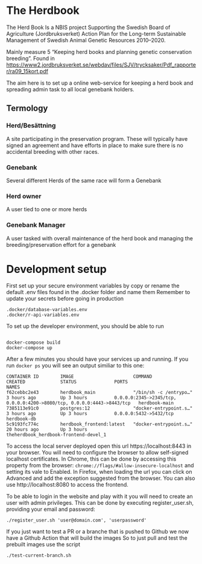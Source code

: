 # The Herdbook
The Herd Book Is a NBIS project Supporting the Swedish Board of Agriculture (Jordbruksverket) Action Plan for the Long-term
Sustainable Management of Swedish Animal Genetic Resources 2010–2020.

Mainly measure 5 “Keeping herd books and planning genetic conservation breeding”. Found in https://www2.jordbruksverket.se/webdav/files/SJV/trycksaker/Pdf_rapporter/ra09_15kort.pdf

The aim here is to set up a online web-service for keeping a herd
book and spreading admin task to all local genebank holders.

## Termology

### Herd/Besättning

A site participating in the preservation program. These will typically
have signed an agreement and have efforts in place to make sure there
is no accidental breeding with other races.

### Genebank
Several different Herds of the same race will form a Genebank

### Herd owner

A user tied to one or more herds

### Genebank Manager

A user tasked with overall maintenance of the herd book and managing the
breeding/preservation effort for a genebank

# Development setup

First set up your secure environment variables by 
copy or rename the default .env files found in the .docker folder and name them
Remember to update your secrets before going in production

```console
.docker/database-variables.env
.docker/r-api-variables.env
```

To set up the developer environment, you should be able to run

```console

docker-compose build
docker-compose up
```

After a few minutes  you should have your services up and running. If you run `docker ps` you will see  an output similiar to this one:

```
CONTAINER ID        IMAGE                      COMMAND                  CREATED             STATUS              PORTS                                                                    NAMES
f62cebbc2e43        herdbook_main              "/bin/sh -c /entrypo…"   3 hours ago         Up 3 hours          0.0.0.0:2345->2345/tcp, 0.0.0.0:4200->8080/tcp, 0.0.0.0:4443->8443/tcp   herdbook-main
7385113e91c0        postgres:12                "docker-entrypoint.s…"   3 hours ago         Up 3 hours          0.0.0.0:5432->5432/tcp                                                   herdbook-db
5c9193fc774c        herdbook_frontend:latest   "docker-entrypoint.s…"   20 hours ago        Up 3 hours                                                                                   theherdbook_herdbook-frontend-devel_1

```

To access the local server deployed open this url https://localhost:8443 in your browser. You will need to 
configure the browser to allow self-signed localhost certificates. In Chrome, this can be done by accessing 
this property from the browser: `chrome://flags/#allow-insecure-localhost` and setting its vale to Enabled. 
In Firefox, when loading the url you can click on Advanced and  add the exception suggested from the browser. 
You can also use http://localhost:8080 to access the frontend. 

To be able to login in the website and play with it you will need to create an user with admin privileges. This can be done by executing register_user.sh, providing your email and password:

```
./register_user.sh 'user@domain.com', 'userpassword'
```

If you just want to test a PR or a branche that is pushed to Github we now have a Github Action that will build the images
So to just pull and test the prebuilt images use the script

```
./test-current-branch.sh
```
